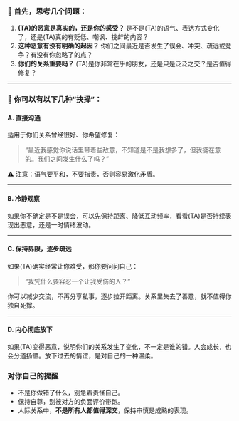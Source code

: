 ### 🧠 首先，思考几个问题：

1. **(TA)的恶意是真实的，还是你的感受？**
    是不是(TA)的语气、表达方式变化了，还是(TA)真的有贬低、嘲讽、挑衅的内容？
2. **这种恶意有没有明确的起因？**
    你们之间最近是否发生了误会、冲突、疏远或竞争？有没有你忽略了的点？
3. **你们的关系重要吗？**
    (TA)是你非常在乎的朋友，还是只是泛泛之交？是否值得修复？

------

### 🧭 你可以有以下几种“抉择”：

#### **A. 直接沟通**

适用于你们关系曾经很好、你希望修复：

> “最近我感觉你说话里带着些敌意，不知道是不是我想多了，但我挺在意的。我们之间发生什么了吗？”

⚠️ 注意：语气要平和，不要指责，否则容易激化矛盾。

------

#### **B. 冷静观察**

如果你不确定是不是误会，可以先保持距离、降低互动频率，看看(TA)是否持续表现出恶意，还是一时情绪波动。

------

#### **C. 保持界限，逐步疏远**

如果(TA)确实经常让你难受，那你要问问自己：

> “我凭什么要容忍一个让我受伤的人？”

你可以减少交流，不再分享私事，逐步拉开距离。关系里失去了善意，就不值得你独自死撑。

------

#### **D. 内心彻底放下**

如果(TA)变得恶意，说明你们的关系发生了变化，不一定是谁的错。人会成长，也会分道扬镳。放下过去的情谊，是对自己的一种温柔。



### 对你自己的提醒

- 不是你做错了什么，别急着责怪自己。
- 保持自尊，别被对方的负面评价带跑。
- 人际关系中，**不是所有人都值得深交**，保持审慎是成熟的表现。